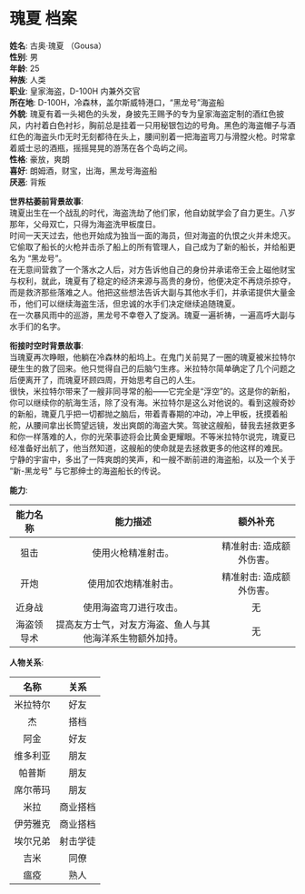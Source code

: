 # 瑰夏 档案

**姓名**: 古奥·瑰夏 （Gousa）  
**性别**: 男  
**年龄**: 25  
**种族**: 人类  
**职业**: 皇家海盗，D-100H 内兼外交官  
**所在地**: D-100H，冷森林，盖尔斯威特港口，“黑龙号”海盗船  
**外貌**: 瑰夏有着一头褐色的头发，身披先王赐予的专为皇家海盗定制的酒红色披风，内衬着白色衬衫，胸前总是挂着一只用秘银包边的号角。黑色的海盗帽子与酒红色的海盗头巾无时无刻都待在头上，腰间别着一把海盗弯刀与滑膛火枪。时常拿着威士忌的酒瓶，摇摇晃晃的游荡在各个岛屿之间。  
**性格**: 豪放，爽朗  
**喜好**: 朗姆酒，财宝，出海，黑龙号海盗船  
**厌恶**: 背叛  

**世界枯萎前背景故事**:  
瑰夏出生在一个战乱的时代，海盗洗劫了他们家，他自幼就学会了自力更生。八岁那年，父母双亡，只得为海盗洗甲板度日。  
时间一天天过去，他也开始成为独当一面的海员，但对海盗的仇恨之火并未熄灭。它偷取了船长的火枪并击杀了船上的所有管理人，自己成为了新的船长，并给船更名为 “黑龙号”。  
在无意间营救了一个落水之人后，对方告诉他自己的身份并承诺帝王会上磁他财宝与权利，就此，瑰夏有了稳定的经济来源与高贵的身份，他便决定不再烧杀掠夺，而是救济那些落难之人。他把这些想法告诉大副与其他水手们，并承诺提供大量金币，他们可以继续海盗生活，但忠诚的水手们决定继续追随瑰夏。  
在一次暴风雨中的巡游，黑龙号不幸卷入了旋涡。瑰夏一遍祈祷，一遍高呼大副与水手们的名字。

**衔接时空时背景故事**:  
当瑰夏再次睁眼，他躺在冷森林的船坞上。在鬼门关前晃了一圈的瑰夏被米拉特尔硬生生的救了回来。他只觉得自己的后脑勺生疼。米拉特尔简单确定了几个问题之后便离开了，而瑰夏环顾四周，开始思考自己的人生。  
很快，米拉特尔带来了一艘非同寻常的船——它完全是“浮空”的。这是你的新船，你可以继续你的航海生活，除了没有海。米拉特尔是这么对他说的。看到这艘奇妙的新船，瑰夏几乎把一切都抛之脑后，带着青春期的冲动，冲上甲板，抚摸着船舵，从腰间拿出长筒望远镜，发出爽朗的海盗大笑。驾驶这艘船，替我去拯救更多和你一样落难的人，你的光荣事迹将会比黄金更耀眼。不等米拉特尔说完，瑰夏已经准备好出航了，他当然知道，这艘船的使命就是去拯救更多的他这样的难民。  
宁静的宇宙中，多出了一阵爽朗的笑声，和一艘不断前进的海盗船，以及一个关于 “新-黑龙号” 与它那绅士的海盗船长的传说。

**能力**:

|  能力名称  |                         能力描述                         |         额外补充         |
| :--------: | :------------------------------------------------------: | :----------------------: |
|    狙击    |                    使用火枪精准射击。                    | 精准射击: 造成额外伤害。 |
|    开炮    |                   使用加农炮精准射击。                   | 精准射击: 造成额外伤害。 |
|   近身战   |                  使用海盗弯刀进行攻击。                  |            无            |
| 海盗领导术 | 提高友方士气，对友方海盗、鱼人与其他海洋系生物额外加持。 |            无            |

**人物关系**:

|   名称   |   关系   |
| :------: | :------: |
| 米拉特尔 |   好友   |
|    杰    |   搭档   |
|   阿金   |   好友   |
| 维多利亚 |   朋友   |
|  帕普斯  |   朋友   |
| 席尔蒂玛 |   朋友   |
|   米拉   | 商业搭档 |
| 伊劳雅克 | 商业搭档 |
| 埃尔兄弟 | 射击学徒 |
|   吉米   |   同僚   |
|   瘟疫   |   熟人   |
